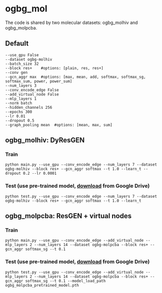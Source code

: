 # ogbg_mol
The code is shared by two molecular datasets: ogbg_molhiv and ogbg_molpcba.
## Default 
	--use_gpu False 
	--dataset ogbg-molhiv
	--batch_size 32
    --block res+	#options: [plain, res, res+]
    --conv gen
    --gcn_aggr max 	#options: [max, mean, add, softmax, softmax_sg, softmax_sum, power, power_sum]
    --num_layers 3
    --conv_encode_edge False
    --add_virtual_node False
	--mlp_layers 1
    --norm batch
    --hidden_channels 256
    --epochs 300
    --lr 0.01
	--dropout 0.5
	--graph_pooling mean  #options: [mean, max, sum]
## ogbg_molhiv: DyResGEN
### Train
	python main.py --use_gpu --conv_encode_edge --num_layers 7 --dataset ogbg-molhiv --block res+ --gcn_aggr softmax --t 1.0 --learn_t --dropout 0.2 --lr 0.0001
### Test (use pre-trained model, [download](https://drive.google.com/file/d/1ja1xc2a4U4ps8AtZm5xo2CmffWA-C5Yl/view?usp=sharing) from Google Drive)
	python test.py --use_gpu --conv_encode_edge --num_layers 7 --dataset ogbg-molhiv --block res+ --gcn_aggr softmax --t 1.0 --learn_t

## ogbg_molpcba: ResGEN + virtual nodes
### Train
    python main.py --use_gpu --conv_encode_edge --add_virtual_node --mlp_layers 2 --num_layers 14 --dataset ogbg-molpcba --block res+ --gcn_aggr softmax_sg --t 0.1

### Test (use pre-trained model, [download](https://drive.google.com/file/d/1OYds41b7NNKGYBt52bro8lbxSCXALalx/view?usp=sharing) from Google Drive)

    python test.py --use_gpu --conv_encode_edge --add_virtual_node --mlp_layers 2 --num_layers 14 --dataset ogbg-molpcba --block res+ --gcn_aggr softmax_sg --t 0.1 --model_load_path ogbg_molpcba_pretrained_model.pth
